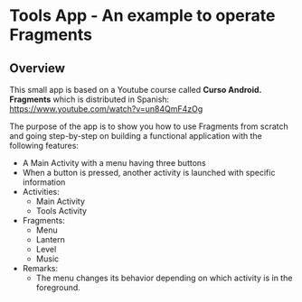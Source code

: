 
# Tools App - An example to operate Fragments

## Overview

This small app is based on a Youtube course called **Curso Android. Fragments** which is distributed in Spanish:
https://www.youtube.com/watch?v=un84QmF4zOg

The purpose of the app is to show you how to use Fragments from scratch and going step-by-step on building a functional application 
with the following features:

- A Main Activity with a menu having three buttons
- When a button is pressed, another activity is launched with specific information
- Activities:
    - Main Activity
    - Tools Activity
- Fragments:
    - Menu
    - Lantern
    - Level
    - Music
- Remarks:
    - The menu changes its behavior depending on which activity is in the foreground.

